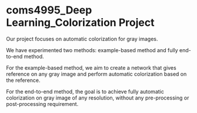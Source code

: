 # coms4995_Deep Learning_Colorization Project

Our project focuses on automatic colorization for gray images. 

We have experimented two methods: example-based method and fully end-to-end method. 

For the example-based method, we aim to create a network that gives reference on any gray image and perform automatic colorization based on the reference. 

For the end-to-end method, the goal is to achieve fully automatic colorization on gray image of any resolution, without any pre-processing or post-processing requirement.
